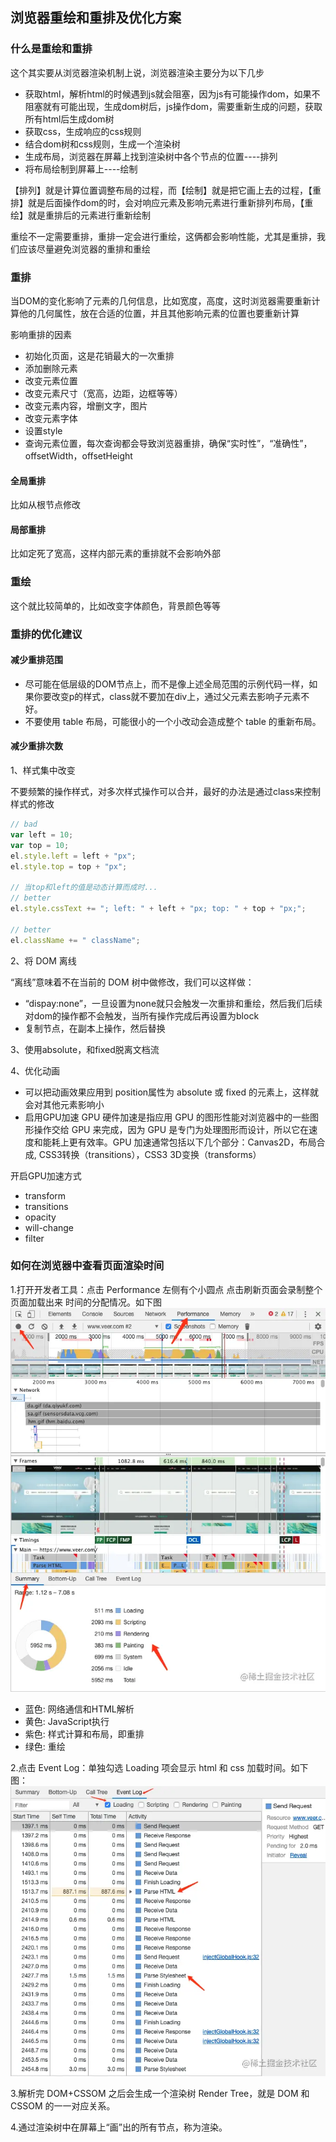 ## 浏览器重绘和重排及优化方案

### 什么是重绘和重排
这个其实要从浏览器渲染机制上说，浏览器渲染主要分为以下几步
- 获取html，解析html的时候遇到js就会阻塞，因为js有可能操作dom，如果不阻塞就有可能出现，生成dom树后，js操作dom，需要重新生成的问题，获取所有html后生成dom树
- 获取css，生成响应的css规则
- 结合dom树和css规则，生成一个渲染树
- 生成布局，浏览器在屏幕上找到渲染树中各个节点的位置----排列
- 将布局绘制到屏幕上----绘制

【排列】就是计算位置调整布局的过程，而【绘制】就是把它画上去的过程，【重排】就是后面操作dom的时，会对响应元素及影响元素进行重新排列布局，【重绘】就是重排后的元素进行重新绘制

重绘不一定需要重排，重排一定会进行重绘，这俩都会影响性能，尤其是重排，我们应该尽量避免浏览器的重排和重绘

### 重排
当DOM的变化影响了元素的几何信息，比如宽度，高度，这时浏览器需要重新计算他的几何属性，放在合适的位置，并且其他影响元素的位置也要重新计算

影响重排的因素
- 初始化页面，这是花销最大的一次重排
- 添加删除元素
- 改变元素位置
- 改变元素尺寸（宽高，边距，边框等等）
- 改变元素内容，增删文字，图片
- 改变元素字体
- 设置style
- 查询元素位置，每次查询都会导致浏览器重排，确保“实时性”，“准确性”，offsetWidth，offsetHeight

#### 全局重排
比如从根节点修改

#### 局部重排
比如定死了宽高，这样内部元素的重排就不会影响外部

### 重绘
这个就比较简单的，比如改变字体颜色，背景颜色等等

### 重排的优化建议
#### 减少重排范围
- 尽可能在低层级的DOM节点上，而不是像上述全局范围的示例代码一样，如果你要改变p的样式，class就不要加在div上，通过父元素去影响子元素不好。
- 不要使用 table 布局，可能很小的一个小改动会造成整个 table 的重新布局。

#### 减少重排次数
1、样式集中改变

不要频繁的操作样式，对多次样式操作可以合并，最好的办法是通过class来控制样式的修改
```js
// bad
var left = 10;
var top = 10;
el.style.left = left + "px";
el.style.top = top + "px";

// 当top和left的值是动态计算而成时...
// better 
el.style.cssText += "; left: " + left + "px; top: " + top + "px;";

// better
el.className += " className";

```

2、将 DOM 离线

“离线”意味着不在当前的 DOM 树中做修改，我们可以这样做：
- “dispay:none”，一旦设置为none就只会触发一次重排和重绘，然后我们后续对dom的操作都不会触发，当所有操作完成后再设置为block
- 复制节点，在副本上操作，然后替换

3、使用absolute，和fixed脱离文档流

4、优化动画
- 可以把动画效果应用到 position属性为 absolute 或 fixed 的元素上，这样就会对其他元素影响小
- 启用GPU加速 GPU 硬件加速是指应用 GPU 的图形性能对浏览器中的一些图形操作交给 GPU 来完成，因为 GPU 是专门为处理图形而设计，所以它在速度和能耗上更有效率。GPU 加速通常包括以下几个部分：Canvas2D，布局合成, CSS3转换（transitions），CSS3 3D变换（transforms）

开启GPU加速方式
- transform
- transitions
- opacity
- will-change
- filter
  
### 如何在浏览器中查看页面渲染时间
1.打开开发者工具：点击 Performance 左侧有个小圆点 点击刷新页面会录制整个页面加载出来 时间的分配情况。如下图
<img src="./重排重绘.png" />

- 蓝色: 网络通信和HTML解析
- 黄色: JavaScript执行
- 紫色: 样式计算和布局，即重排
- 绿色: 重绘

2.点击 Event Log：单独勾选 Loading 项会显示 html 和 css 加载时间。如下图：
<img src="./eventLog.png" />

3.解析完 DOM+CSSOM 之后会生成一个渲染树 Render Tree，就是 DOM 和 CSSOM 的一一对应关系。

4.通过渲染树中在屏幕上“画”出的所有节点，称为渲染。



